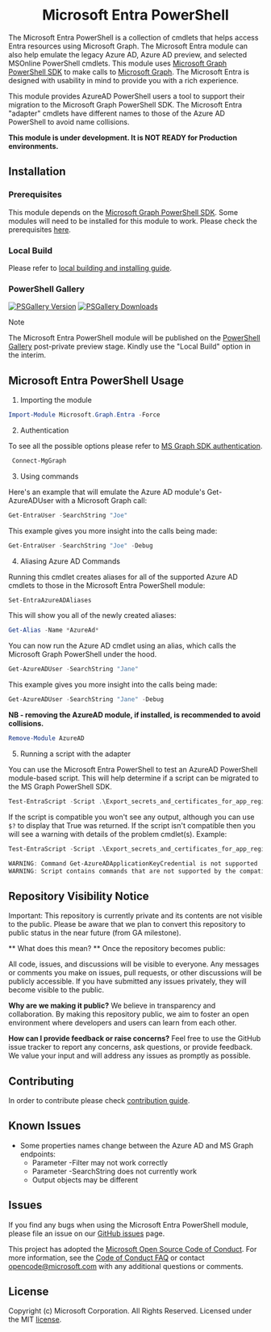 <h1 align="center">
<br>Microsoft Entra PowerShell<br>
</h1>

The Microsoft Entra PowerShell is a collection of cmdlets that helps access Entra resources using Microsoft Graph. The Microsoft Entra module can also help emulate the legacy Azure AD, Azure AD preview, and selected MSOnline PowerShell cmdlets. This module uses [Microsoft Graph PowerShell SDK](https://github.com/microsoftgraph/msgraph-sdk-powershell) to make calls to [Microsoft Graph](http://microsoft.graph.com). The Microsoft Entra is designed with usability in mind to provide you with a rich experience.

This module provides AzureAD PowerShell users a tool to support their migration to the Microsoft Graph PowerShell SDK. The Microsoft Entra "adapter" cmdlets have different names to those of the Azure AD PowerShell to avoid name collisions.

**This module is under development. It is NOT READY for Production environments.**

## Installation

### Prerequisites

This module depends on the [Microsoft Graph PowerShell SDK](https://github.com/microsoftgraph/msgraph-sdk-powershell#readme). Some modules will need to be installed for this module to work. Please check the prerequisites [here](https://github.com/microsoftgraph/entra-powershell/blob/main/PREREQUISITE.md).

### Local Build

Please refer to [local building and installing guide](https://github.com/microsoftgraph/entra-powershell/blob/main/build/BUILD.md).

### PowerShell Gallery
[![PSGallery Version](https://img.shields.io/powershellgallery/v/Microsoft.Graph.Entra.svg?style=flat&logo=powershell&label=PSGallery%20Version)](https://www.powershellgallery.com/packages/Microsoft.Graph.Entra) 
[![PSGallery Downloads](https://img.shields.io/powershellgallery/dt/Microsoft.Graph.Entra.svg?style=flat&logo=powershell&label=PSGallery%20Downloads)](https://www.powershellgallery.com/packages/Microsoft.Graph.Entra)

> [!NOTE]
> The Microsoft Entra PowerShell module will be published on the [PowerShell Gallery](https://www.powershellgallery.com/packages/Microsoft.Graph.Entra) post-private preview stage. Kindly use the "Local Build" option in the interim.

## Microsoft Entra PowerShell Usage

1. Importing the module
```powershell
Import-Module Microsoft.Graph.Entra -Force
```

2. Authentication

To see all the possible options please refer to [MS Graph SDK authentication](https://github.com/microsoftgraph/msgraph-sdk-powershell/blob/dev/README.md#usage).
```powershell
 Connect-MgGraph
```

3. Using commands

Here's an example that will emulate the Azure AD module's Get-AzureADUser with a Microsoft Graph call:

```powershell
Get-EntraUser -SearchString "Joe" 
```

This example gives you more insight into the calls being made:

```powershell
Get-EntraUser -SearchString "Joe" -Debug
```

4. Aliasing Azure AD Commands

Running this cmdlet creates aliases for all of the supported Azure AD cmdlets to those in the Microsoft Entra PowerShell module:

```powershell
Set-EntraAzureADAliases
```

This will show you all of the newly created aliases:

```powershell
Get-Alias -Name *AzureAd*
```

You can now run the Azure AD cmdlet using an alias, which calls the Microsoft Graph PowerShell under the hood.

```powershell
Get-AzureADUser -SearchString "Jane" 
```

This example gives you more insight into the calls being made:

```powershell
Get-AzureADUser -SearchString "Jane" -Debug
```

**NB - removing the AzureAD module, if installed, is recommended to avoid collisions.**

```powershell
Remove-Module AzureAD
```

5. Running a script with the adapter

You can use the Microsoft Entra PowerShell to test an AzureAD PowerShell module-based script. This will help determine if a script can be migrated to the MS Graph PowerShell SDK. 

```powershell
Test-EntraScript -Script .\Export_secrets_and_certificates_for_app_registrations.ps1
```

If the script is compatible you won't see any output, although you can use `$?` to display that True was returned. If the script isn't compatible then you will see a warning with details of the problem cmdlet(s). Example:

```powershell
Test-EntraScript -Script .\Export_secrets_and_certificates_for_app_registrations.ps1

WARNING: Command Get-AzureADApplicationKeyCredential is not supported
WARNING: Script contains commands that are not supported by the compatibility adapter.
```
## Repository Visibility Notice

Important: This repository is currently private and its contents are not visible to the public. Please be aware that we plan to convert this repository to public status in the near future (from GA milestone).

** What does this mean? **
Once the repository becomes public:

All code, issues, and discussions will be visible to everyone.
Any messages or comments you make on issues, pull requests, or other discussions will be publicly accessible.
If you have submitted any issues privately, they will become visible to the public.

**Why are we making it public?**
We believe in transparency and collaboration. By making this repository public, we aim to foster an open environment where developers and users can learn from each other.

**How can I provide feedback or raise concerns?**
Feel free to use the GitHub issue tracker to report any concerns, ask questions, or provide feedback. We value your input and will address any issues as promptly as possible.

## Contributing

In order to contribute please check [contribution guide](https://github.com/microsoftgraph/entra-powershell/blob/main/CONTRIBUTING.md).

## Known Issues

- Some properties names change between the Azure AD and MS Graph endpoints:
  - Parameter -Filter may not work correctly
  - Parameter -SearchString does not currently work
  - Output objects may be different

## Issues

If you find any bugs when using the Microsoft Entra PowerShell module, please file an issue on our [GitHub issues](https://github.com/microsoftgraph/entra-powershell/issues) page.

This project has adopted the [Microsoft Open Source Code of Conduct](https://opensource.microsoft.com/codeofconduct/). For more information, see the [Code of Conduct FAQ](https://opensource.microsoft.com/codeofconduct/faq/) or contact [opencode@microsoft.com](mailto:opencode@microsoft.com) with any additional questions or comments.

## License

Copyright (c) Microsoft Corporation. All Rights Reserved. Licensed under the MIT [license](LICENSE.txt).
